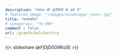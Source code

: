 ```yaml
---
description: "समाज की कुरीतियों के बारे में"
# featured_image: "/images/viveksagar_cover.jpg"
title: "कालचरित्र"
# categories: "स्व-रचित"
comment : false
url: /granth/kalcharitra
---
```


{{< slideshare qkFjDjD0G9KsSE >}}